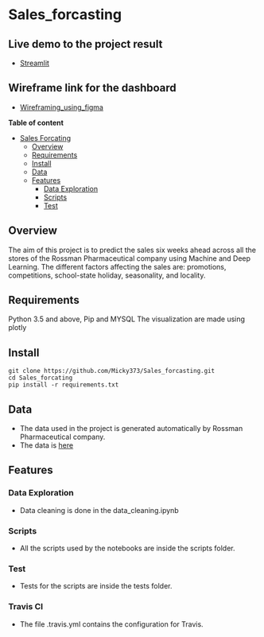 # Sales_forcasting

## Live demo to the project result

- [Streamlit](https://share.streamlit.io/micky373/sales_forcasting/main/app.py)

## Wireframe link for the dashboard

- [Wireframing_using_figma](https://www.figma.com/file/s8YwKjDZq05UYq4rMqJF0t/Low-fidelity-wireframe?node-id=0%3A1)

**Table of content**

- [Sales Forcating](#Sales-forcating)
  - [Overview](#overview)
  - [Requirements](#requirements)
  - [Install](#install)
  - [Data](#data)
  - [Features](#features)
    - [Data Exploration](#data-exploration)
    - [Scripts](#scripts)
    - [Test](#test)

## Overview

The aim of this project is to predict the sales six weeks ahead across all the stores of the Rossman Pharmaceutical company using Machine and Deep Learning. The different factors affecting the sales are: promotions, competitions, school-state holiday, seasonality, and locality.

## Requirements
  Python 3.5 and above, Pip and MYSQL
  The visualization are made using plotly

## Install
```
git clone https://github.com/Micky373/Sales_forcasting.git
cd Sales_forcating
pip install -r requirements.txt
```

## Data
  - The data used in the project is generated automatically by Rossman Pharmaceutical company.
  - The data is [here](https://drive.google.com/file/d/1EgqYG4gN3GKtMhmPala81dEsFpFVm97j/view?usp=sharing) 

## Features

### Data Exploration
  - Data cleaning is done in the data_cleaning.ipynb
  
### Scripts
 - All the scripts used by the notebooks are inside the scripts folder.

### Test
 - Tests for the scripts are inside the tests folder.

### Travis CI
  - The file .travis.yml contains the configuration for Travis.
